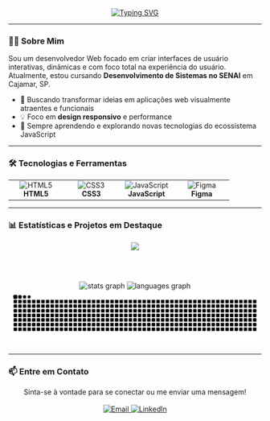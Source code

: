 
<div align="center">
  <a href="https://git.io/typing-svg">
    <img src="https://readme-typing-svg.demolab.com?font=JetBrains+Mono&size=32&pause=1000&color=A9A9A9&center=true&vCenter=true&width=435&lines=Ol%C3%A1%2C+sou+Murilo+Sousa;Desenvolvedor+Web" alt="Typing SVG" />
  </a>
</div>

---

### 👨‍💻 Sobre Mim
Sou um desenvolvedor Web focado em criar interfaces de usuário interativas, dinâmicas e com foco total na experiência do usuário. Atualmente, estou cursando **Desenvolvimento de Sistemas no SENAI** em Cajamar, SP.

- 🚀 Buscando transformar ideias em aplicações web visualmente atraentes e funcionais
- 💡 Foco em **design responsivo** e performance
- 🌱 Sempre aprendendo e explorando novas tecnologias do ecossistema JavaScript

---

### 🛠️ Tecnologias e Ferramentas

<table align="center">
  <tr>
    <td align="center" width="96">
      <img src="https://cdn.jsdelivr.net/gh/devicons/devicon/icons/html5/html5-original.svg" width="48" height="48" alt="HTML5" />
      <br><strong>HTML5</strong>
    </td>
    <td align="center" width="96">
      <img src="https://cdn.jsdelivr.net/gh/devicons/devicon/icons/css3/css3-original.svg" width="48" height="48" alt="CSS3" />
      <br><strong>CSS3</strong>
    </td>
    <td align="center" width="96">
      <img src="https://cdn.jsdelivr.net/gh/devicons/devicon/icons/javascript/javascript-original.svg" width="48" height="48" alt="JavaScript" />
      <br><strong>JavaScript</strong>
    </td>
    <td align="center" width="96">
      <img src="https://cdn.jsdelivr.net/gh/devicons/devicon/icons/figma/figma-original.svg" width="48" height="48" alt="Figma" />
      <br><strong>Figma</strong>
    </td>
  </tr>
</table>

---

### 📊 Estatísticas e Projetos em Destaque

<div align="center">
  <a href="https://github.com/Murilo-Sousa/Caffe-Sublime">
    <img align="center" src="https://github-readme-stats.vercel.app/api/pin/?username=Murilo-Sousa&repo=Caffe-Sublime&theme=github_dark&border_radius=8" />
  </a>
  
  <br><br>
  
  <img src="https://github-readme-stats.vercel.app/api?username=Murilo-Sousa&show_icons=true&include_all_commits=true&count_private=true&theme=github_dark&locale=pt-br&hide_border=false&border_radius=8" height="150" alt="stats graph" />
  <img src="https://github-readme-stats.vercel.app/api/top-langs?username=Murilo-Sousa&locale=pt-br&layout=compact&card_width=320&langs_count=5&theme=github_dark&hide_border=false&border_radius=8" height="150" alt="languages graph" />
</div>

<img src="https://raw.githubusercontent.com/Murilo-Sousa/Murilo-Sousa/output/snake.svg" alt="Snake animation" />

---

### 📫 Entre em Contato
<p align="center">
  Sinta-se à vontade para se conectar ou me enviar uma mensagem!
  <br><br>
  <a href="mailto:lov.devweb@gmail.com" target="_blank">
    <img src="https://img.shields.io/badge/Email-D14836?style=for-the-badge&logo=gmail&logoColor=white" alt="Email">
  </a>
  <a href="https://www.linkedin.com/in/murilo-sousa-230913369/" target="_blank">
    <img src="https://img.shields.io/badge/LinkedIn-0077B5?style=for-the-badge&logo=linkedin&logoColor=white" alt="LinkedIn">
  </a>
</p>
